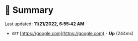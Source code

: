 # 📖 Summary
Last updated: **11/21/2022, 6:55:42 AM**

- `GET` [https://google.com](https://google.com) - **Up** (244ms)
